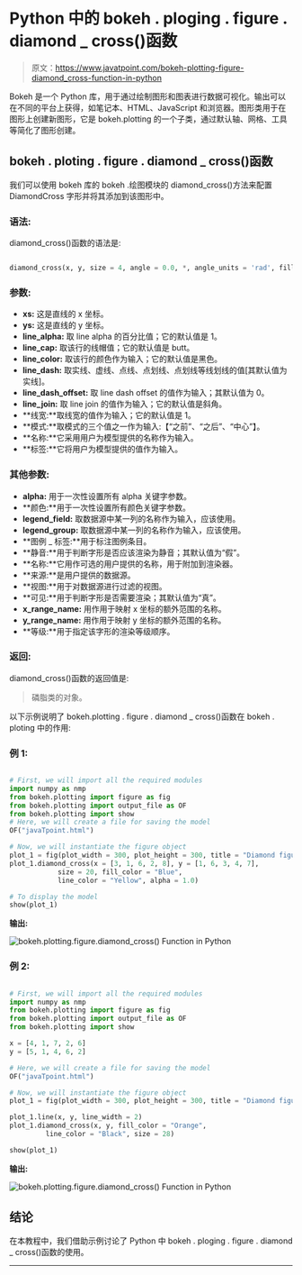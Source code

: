 # Python 中的 bokeh . ploging . figure . diamond _ cross()函数

> 原文：<https://www.javatpoint.com/bokeh-plotting-figure-diamond_cross-function-in-python>

Bokeh 是一个 Python 库，用于通过绘制图形和图表进行数据可视化。输出可以在不同的平台上获得，如笔记本、HTML、JavaScript 和浏览器。图形类用于在图形上创建新图形，它是 bokeh.plotting 的一个子类，通过默认轴、网格、工具等简化了图形创建。

## bokeh . ploting . figure . diamond _ cross()函数

我们可以使用 bokeh 库的 bokeh .绘图模块的 diamond_cross()方法来配置 DiamondCross 字形并将其添加到该图形中。

### 语法:

diamond_cross()函数的语法是:

```py

diamond_cross(x, y, size = 4, angle = 0.0, *, angle_units = 'rad', fill_alpha = 1.0, fill_color = 'gray', line_alpha = 1.0, line_cap = 'butt', line_color = 'black', line_dash = [], line_dash_offset = 0, line_join = 'bevel', line_width = 1, name = None, tags = [], **kwargs)

```

### 参数:

*   **xs:** 这是直线的 x 坐标。
*   **ys:** 这是直线的 y 坐标。
*   **line_alpha:** 取 line alpha 的百分比值；它的默认值是 1。
*   **line_cap:** 取该行的线帽值；它的默认值是 butt。
*   **line_color:** 取该行的颜色作为输入；它的默认值是黑色。
*   **line_dash:** 取实线、虚线、点线、点划线、点划线等线划线的值[其默认值为实线]。
*   **line_dash_offset:** 取 line dash offset 的值作为输入；其默认值为 0。
*   **line_join:** 取 line join 的值作为输入；它的默认值是斜角。
*   **线宽:**取线宽的值作为输入；它的默认值是 1。
*   **模式:**取模式的三个值之一作为输入:【“之前”、“之后”、“中心”】。
*   **名称:**它采用用户为模型提供的名称作为输入。
*   **标签:**它将用户为模型提供的值作为输入。

### 其他参数:

*   **alpha:** 用于一次性设置所有 alpha 关键字参数。
*   **颜色:**用于一次性设置所有颜色关键字参数。
*   **legend_field:** 取数据源中某一列的名称作为输入，应该使用。
*   **legend_group:** 取数据源中某一列的名称作为输入，应该使用。
*   **图例 _ 标签:**用于标注图例条目。
*   **静音:**用于判断字形是否应该渲染为静音；其默认值为“假”。
*   **名称:**它用作可选的用户提供的名称，用于附加到渲染器。
*   **来源:**是用户提供的数据源。
*   **视图:**用于对数据源进行过滤的视图。
*   **可见:**用于判断字形是否需要渲染；其默认值为“真”。
*   **x_range_name:** 用作用于映射 x 坐标的额外范围的名称。
*   **y_range_name:** 用作用于映射 y 坐标的额外范围的名称。
*   **等级:**用于指定该字形的渲染等级顺序。

### 返回:

diamond_cross()函数的返回值是:

> 磷脂类的对象。

以下示例说明了 bokeh.plotting . figure . diamond _ cross()函数在 bokeh . ploting 中的作用:

### 例 1:

```py

# First, we will import all the required modules
import numpy as nmp 
from bokeh.plotting import figure as fig
from bokeh.plotting import output_file as OF
from bokeh.plotting import show 
# Here, we will create a file for saving the model 
OF("javaTpoint.html") 

# Now, we will instantiate the figure object 
plot_1 = fig(plot_width = 300, plot_height = 300, title = "Diamond figure on Graph using Bokeh") 
plot_1.diamond_cross(x = [3, 1, 6, 2, 8], y = [1, 6, 3, 4, 7],  
            size = 20, fill_color = "Blue",
            line_color = "Yellow", alpha = 1.0) 

# To display the model 
show(plot_1)

```

**输出:**

![bokeh.plotting.figure.diamond_cross() Function in Python](img/ca9fca33032fd380210e2c8fc56d19bd.png)

### 例 2:

```py

# First, we will import all the required modules
import numpy as nmp 
from bokeh.plotting import figure as fig
from bokeh.plotting import output_file as OF
from bokeh.plotting import show 

x = [4, 1, 7, 2, 6]
y = [5, 1, 4, 6, 2]

# Here, we will create a file for saving the model 
OF("javaTpoint.html") 

# Now, we will instantiate the figure object 
plot_1 = fig(plot_width = 300, plot_height = 300, title = "Diamond figure on Graph using Bokeh") 

plot_1.line(x, y, line_width = 2) 
plot_1.diamond_cross(x, y, fill_color = "Orange",  
         line_color = "Black", size = 28) 

show(plot_1)

```

**输出:**

![bokeh.plotting.figure.diamond_cross() Function in Python](img/2a793dd146e29f8297106643644469ff.png)

## 结论

在本教程中，我们借助示例讨论了 Python 中 bokeh . ploging . figure . diamond _ cross()函数的使用。

* * *